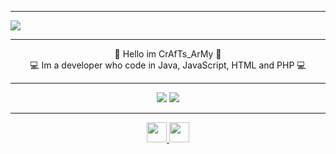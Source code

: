 <hr>
<div style="box-align: center;">
    <a href="https://discord.com/users/650387361313587219">
      <img src="https://lanyard.cnrad.dev/api/650387361313587219?theme=dark&bg=23272A&animated=true&hideDiscrim=false&borderRadius=30px"/>
    </a>
</div>
<hr>
<div>
    <p align="center"> 👋 Hello im CrAfTs_ArMy 👋 <br> 💻 Im a developer who code in Java, JavaScript, HTML and PHP 💻</p>
</div>
<hr>
<p align="center">
     <img src="https://github-readme-stats.vercel.app/api?username=craftsarmy&show_icons=true&theme=dracula" />
     <img src="https://github-readme-stats.vercel.app/api/top-langs/?username=craftsarmy&theme=dracula" />
</p>
<hr>
<p align="center">
    <a href="http://dc.craftsblock.de/">
        <img src="https://img.icons8.com/ios-filled/344/discord-logo.png" height="32" />
    </a>
    <a href="https://www.youtube.com/channel/UCtBJZHmZqOvWJ0t8hjhWSAA">
        <img src="https://img.icons8.com/ios-filled/344/youtube-play.png" height="32" />
    </a>
</p>
